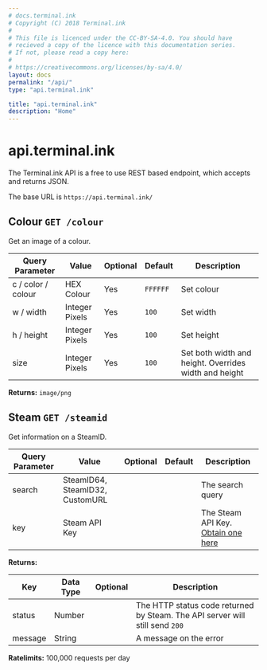 ```yaml
---
# docs.terminal.ink
# Copyright (C) 2018 Terminal.ink
#
# This file is licenced under the CC-BY-SA-4.0. You should have
# recieved a copy of the licence with this documentation series.
# If not, please read a copy here:
#
# https://creativecommons.org/licenses/by-sa/4.0/
layout: docs
permalink: "/api/"
type: "api.terminal.ink"

title: "api.terminal.ink"
description: "Home"
---
```


# api.terminal.ink
The Terminal.ink API is a free to use REST based endpoint, which accepts and returns JSON.

The base URL is `https://api.terminal.ink/`

## Colour `GET /colour`
Get an image of a colour.

Query Parameter       | Value                           | Optional | Default   | Description
--------------------- | ------------------------------- | -------- | --------- | -----------
c / color / colour    | HEX Colour                      | Yes      | `FFFFFF`  | Set colour
w / width             | Integer Pixels                  | Yes      | `100`     | Set width
h / height            | Integer Pixels                  | Yes      | `100`     | Set height
size                  | Integer Pixels                  | Yes      | `100`     | Set both width and height. Overrides width and height

**Returns:** `image/png`

## Steam `GET /steamid`
Get information on a SteamID.

Query Parameter       | Value                           | Optional | Default   | Description
--------------------- | ------------------------------- | -------- | --------- | -----------
search                | SteamID64, SteamID32, CustomURL |          |           | The search query
key                   | Steam API Key                   |          |           | The Steam API Key. [Obtain one here](http://steamcommunity.com/dev/apikey)

**Returns:**

Key                   | Data Type | Optional | Description
--------------------- | --------- | -------- | -----------
status                | Number    |          | The HTTP status code returned by Steam. The API server will still send `200`
message               | String    |          | A message on the error

**Ratelimits:** 100,000 requests per day
